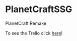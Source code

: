 # PlanetCraftSSG
PlanetCraft Remake

To see the Trello click [here](https://trello.com/b/NJuRe1Io/planetcraftssg)!

